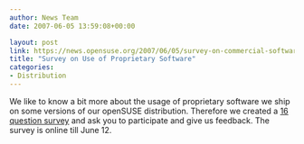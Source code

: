 ```yaml
---
author: News Team
date: 2007-06-05 13:59:08+00:00

layout: post
link: https://news.opensuse.org/2007/06/05/survey-on-commercial-software/
title: "Survey on Use of Proprietary Software"
categories:
- Distribution
---
```

We like to know a bit more about the usage of proprietary software we ship on some versions of our openSUSE distribution. Therefore we created a [ 16 question survey](http://www.surveymonkey.com/Users/33889499/Surveys/413433852485/CC07C39C-761F-4059-8A51-5DAE03B24ACE.asp?U=413433852485&DO_NOT_COPY_THIS_LINK) and ask you to participate and give us feedback. The survey is online till June 12.
